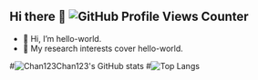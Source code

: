 ## Hi there 👋 ![GitHub Profile Views Counter](https://komarev.com/ghpvc/?username=Chan123Chan123)
- 👋 Hi, I’m hello-world.
- 👀 My research interests cover hello-world.

#![Chan123Chan123's GitHub stats](https://github-readme-stats.vercel.app/api?username=Chan123Chan123&show_icons=true)
#![Top Langs](https://github-readme-stats.vercel.app/api/top-langs/?username=Chan123Chan123)

<!--
**Chan123Chan123/Chan123Chan123** is a ✨ _special_ ✨ repository because its `README.md` (this file) appears on your GitHub profile.

Here are some ideas to get you started:

- 🔭 I’m currently working on ...
- 🌱 I’m currently learning ...
- 👯 I’m looking to collaborate on ...
- 🤔 I’m looking for help with ...
- 💬 Ask me about ...
- 📫 How to reach me: ...
- 😄 Pronouns: ...
- ⚡ Fun fact: ...
-->
